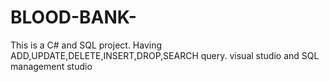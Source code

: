 # BLOOD-BANK-
This is a C# and SQL project. Having ADD,UPDATE,DELETE,INSERT,DROP,SEARCH query. visual studio and SQL management studio 
